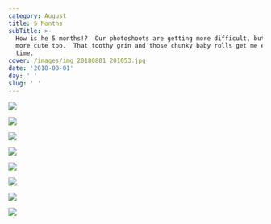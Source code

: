 ```yaml
---
category: August
title: 5 Months
subTitle: >-
  How is he 5 months!?  Our photoshoots are getting more difficult, but possibly
  more cute too.  That toothy grin and those chunky baby rolls get me every
  time.  
cover: /images/img_20180801_201053.jpg
date: '2018-08-01'
day: ' '
slug: ' '
---
```

![](/images/img_20180801_201053.jpg)

![](/images/img_20180801_200421.jpg)

![](/images/img_20180801_200727.jpg)

![](/images/img_20180801_201145.jpg)

![](/images/img_20180801_201434.jpg)

![](/images/img_20180801_201911.jpg)

![](/images/img_20180801_202125.jpg)

![](/images/img_20180801_200902.jpg)
